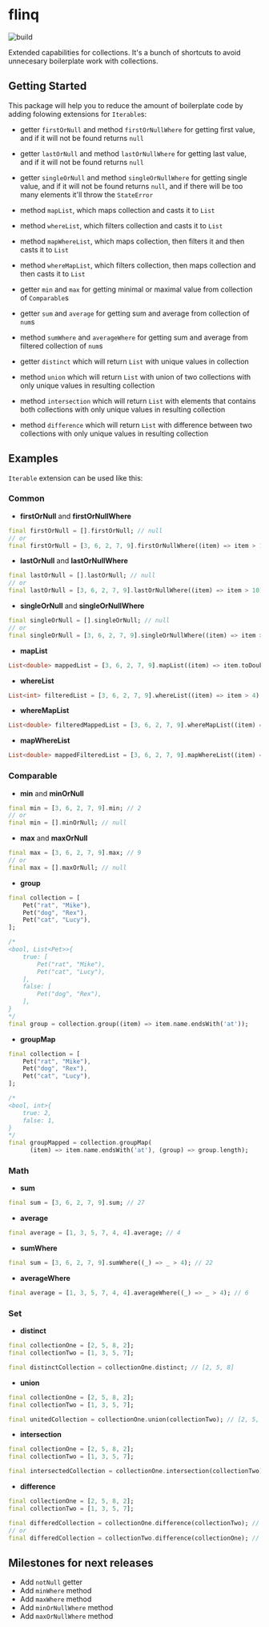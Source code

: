 # flinq

![build](https://github.com/marchdev-tk/flinq/workflows/build/badge.svg)
<!-- [![coverage](https://coveralls.io/repos/github/marchdev-tk/flinq/badge.svg?branch=master)](https://coveralls.io/github/marchdev-tk/flinq?branch=master) -->

Extended capabilities for collections.
It's a bunch of shortcuts to avoid unnecesary boilerplate work with collections.

## Getting Started

This package will help you to reduce the amount of boilerplate code by adding folowing extensions for `Iterable`s:

* getter `firstOrNull` and method `firstOrNullWhere` for getting first value, and if it will not be found returns `null`

* getter `lastOrNull` and method `lastOrNullWhere` for getting last value, and if it will not be found returns `null`

* getter `singleOrNull` and method `singleOrNullWhere` for getting single value, and if it will not be found returns `null`, and if there will be too many elements it'll throw the `StateError`

* method `mapList`, which maps collection and casts it to `List`

* method `whereList`, which filters collection and casts it to `List`

* method `mapWhereList`, which maps collection, then filters it and then casts it to `List`

* method `whereMapList`, which filters collection, then maps collection and then casts it to `List`

* getter `min` and `max` for getting minimal or maximal value from collection of `Comparable`s

* getter `sum` and `average` for getting sum and average from collection of `num`s

* method `sumWhere` and `averageWhere` for getting sum and average from filtered collection of `num`s

* getter `distinct` which will return `List` with unique values in collection

* method `union` which will return `List` with union of two collections with only unique values in resulting collection

* method `intersection` which will return `List` with elements that contains both collections with only unique values in resulting collection

* method `difference` which will return `List` with difference between two collections with only unique values in resulting collection

## Examples

`Iterable` extension can be used like this:

### Common

* **firstOrNull** and **firstOrNullWhere**

```dart
final firstOrNull = [].firstOrNull; // null
// or
final firstOrNull = [3, 6, 2, 7, 9].firstOrNullWhere((item) => item > 10); // null
```

* **lastOrNull** and **lastOrNullWhere**

```dart
final lastOrNull = [].lastOrNull; // null
// or
final lastOrNull = [3, 6, 2, 7, 9].lastOrNullWhere((item) => item > 10); // null
```

* **singleOrNull** and **singleOrNullWhere**

```dart
final singleOrNull = [].singleOrNull; // null
// or
final singleOrNull = [3, 6, 2, 7, 9].singleOrNullWhere((item) => item > 3); // null
```

* **mapList**

```dart
List<double> mappedList = [3, 6, 2, 7, 9].mapList((item) => item.toDouble());
```

* **whereList**

```dart
List<int> filteredList = [3, 6, 2, 7, 9].whereList((item) => item > 4);
```

* **whereMapList**

```dart
List<double> filteredMappedList = [3, 6, 2, 7, 9].whereMapList((item) => item > 4, (item) => item.toDouble());
```

* **mapWhereList**

```dart
List<double> mappedFilteredList = [3, 6, 2, 7, 9].mapWhereList((item) => item.toDouble(), (item) => item > 4);
```

### Comparable

* **min** and **minOrNull**

```dart
final min = [3, 6, 2, 7, 9].min; // 2
// or
final min = [].minOrNull; // null
```

* **max** and **maxOrNull**

```dart
final max = [3, 6, 2, 7, 9].max; // 9
// or
final max = [].maxOrNull; // null
```

* **group**

```dart
final collection = [
    Pet("rat", "Mike"),
    Pet("dog", "Rex"),
    Pet("cat", "Lucy"),
];

/*
<bool, List<Pet>>{
    true: [
        Pet("rat", "Mike"),
        Pet("cat", "Lucy"),
    ],
    false: [
        Pet("dog", "Rex"),
    ],
}
*/
final group = collection.group((item) => item.name.endsWith('at'));
```

* **groupMap**

```dart
final collection = [
    Pet("rat", "Mike"),
    Pet("dog", "Rex"),
    Pet("cat", "Lucy"),
];

/*
<bool, int>{
    true: 2,
    false: 1,
}
*/
final groupMapped = collection.groupMap(
      (item) => item.name.endsWith('at'), (group) => group.length);
```

### Math

* **sum**

```dart
final sum = [3, 6, 2, 7, 9].sum; // 27
```

* **average**

```dart
final average = [1, 3, 5, 7, 4, 4].average; // 4
```

* **sumWhere**

```dart
final sum = [3, 6, 2, 7, 9].sumWhere((_) => _ > 4); // 22
```

* **averageWhere**

```dart
final average = [1, 3, 5, 7, 4, 4].averageWhere((_) => _ > 4); // 6
```

### Set

* **distinct**

```dart
final collectionOne = [2, 5, 8, 2];
final collectionTwo = [1, 3, 5, 7];

final distinctCollection = collectionOne.distinct; // [2, 5, 8]
```

* **union**

```dart
final collectionOne = [2, 5, 8, 2];
final collectionTwo = [1, 3, 5, 7];

final unitedCollection = collectionOne.union(collectionTwo); // [2, 5, 8, 1, 3, 7]
```

* **intersection**

```dart
final collectionOne = [2, 5, 8, 2];
final collectionTwo = [1, 3, 5, 7];

final intersectedCollection = collectionOne.intersection(collectionTwo); // [5]
```

* **difference**

```dart
final collectionOne = [2, 5, 8, 2];
final collectionTwo = [1, 3, 5, 7];

final differedCollection = collectionOne.difference(collectionTwo); // [2, 8]
// or
final differedCollection = collectionTwo.difference(collectionOne); // [1, 3, 7]
```

## Milestones for next releases

* Add `notNull` getter
* Add `minWhere` method
* Add `maxWhere` method
* Add `minOrNullWhere` method
* Add `maxOrNullWhere` method
